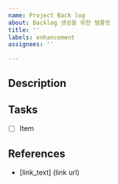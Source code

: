 ```yaml
---
name: Project Back log
about: Backlog 생성을 위한 템플릿
title: ''
labels: enhancement
assignees: ''

---
```


## Description

## Tasks

- [ ] Item

## References

- [link_text] (link url)
